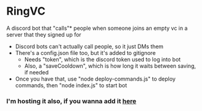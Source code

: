 # RingVC
A discord bot that "calls"* people when someone joins an empty vc in a server that they signed up for
* Discord bots can't actually call people, so it just DMs them
* There's a config.json file too, but it's added to gitignore
	* Needs "token", which is the discord token used to log into bot
	* Also, a "saveCooldown", which is how long it waits between saving, if needed
* Once you have that, use "node deploy-commands.js" to deploy commands, then "node index.js" to start bot

### I'm hosting it also, if you wanna add it [here](https://discord.com/api/oauth2/authorize?client_id=885686322973536267&permissions=2048&scope=bot)
